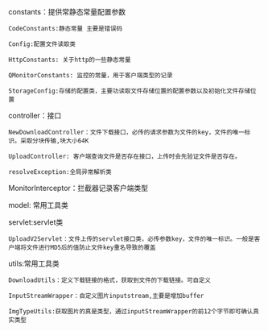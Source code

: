 constants：提供常静态常量配置参数

    CodeConstants:静态常量 主要是错误码
 
    Config:配置文件读取类
 
    HttpConstants: 关于http的一些静态常量
 
    QMonitorConstants: 监控的常量，用于客户端类型的记录
 
    StorageConfig:存储的配置类，主要功读取文件存储位置的配置参数以及初始化文件存储位置

controller：接口

    NewDownloadController：文件下载接口，必传的请求参数为文件的key，文件的唯一标识。采取分块传输,块大小64K
 
    UploadController: 客户端查询文件是否存在接口，上传时会先验证文件是否存在。
 
    resolveException:全局异常解析类
 
MonitorInterceptor：拦截器记录客户端类型
 
model: 常用工具类

servlet:servlet类
    
    UploadV2Servlet：文件上传的servlet接口类，必传参数key，文件的唯一标识。一般是客户端将文件进行MD5后的值防止文件key重名导致的覆盖

utils:常用工具类

    DownloadUtils：定义下载链接的格式，获取到文件的下载链接。可自定义
    
    InputStreamWrapper：自定义图片inputstream,主要是增加buffer
    
    ImgTypeUtils:获取图片的真是类型，通过inputStreamWrapper的前12个字节即可确认真实类型